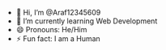 - 👋 Hi, I’m @Araf12345609
- 🌱 I’m currently learning Web Development
- 😄 Pronouns: He/Him
- ⚡ Fun fact: I am a Human

<!---
Araf12345609/Araf12345609 is a ✨ special ✨ repository because its `README.md` (this file) appears on your GitHub profile.
You can click the Preview link to take a look at your changes.
--->
